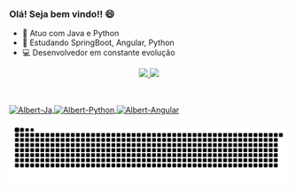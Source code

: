 ### Olá! Seja bem vindo!!  😄

- 🔭 Atuo com Java e Python
- 🌱 Estudando SpringBoot, Angular, Python
- 💻 Desenvolvedor em constante evolução  

<div align="center">
  <a href="https://github.com/AlbertFortunato">
  <img height="180em" src="https://github-readme-stats.vercel.app/api?username=AlbertFortunato&show_icons=true&theme=dark&include_all_commits=true&count_private=true"/>
  <img height="180em" src="https://github-readme-stats.vercel.app/api/top-langs/?username=AlbertFortunato&layout=compact&langs_count=7&theme=dark"/>
</div>
  
  ##
  
<div style="display: inline_block"><br>
  <img align="center" alt="Albert-Ja" height="50" width="60" src="https://cdn.jsdelivr.net/gh/devicons/devicon/icons/java/java-original-wordmark.svg">
  <img align="center" alt="Albert-Python" height="50" width="60" src="[https://cdn.jsdelivr.net/gh/devicons/devicon/icons/csharp/csharp-plain.svg](https://cdn.jsdelivr.net/gh/devicons/devicon/icons/python/python-plain.svg)">
  <img align="center" alt="Albert-Angular" height="50" width="60" src="[https://cdn.jsdelivr.net/gh/devicons/devicon/icons/react/react-original-wordmark.svg](https://cdn.jsdelivr.net/gh/devicons/devicon/icons/angular/angular-plain.svg)">
  
</div>


 ![Snake animation](https://github.com/AlbertFortunato/AlbertFortunato/blob/output/github-contribution-grid-snake.svg)

